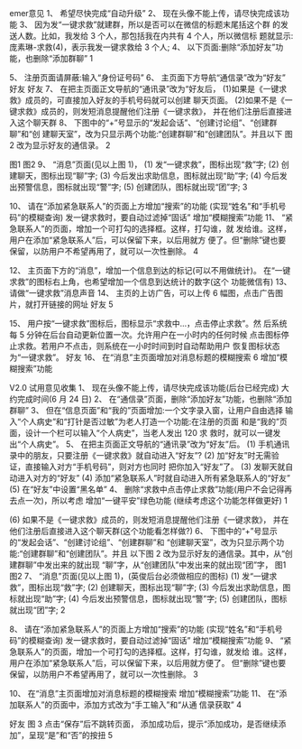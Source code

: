 emer意见
1、 希望尽快完成“自动升级”
2、 现在头像不能上传，请尽快完成该功能
3、 因为发“一键求救”就建群，所以是否可以在微信的标题末尾括这个群 的发送人数。比如，我发给 3 个人，那包括我在内共有 4 个人，所以微信标 题就显示:庞素琳-求救(4)，表示我发一键求救给 3 个人;
4、 以下页面:删除“添加好友”功能，也删除“添加群聊”
    1

5、 注册页面请屏蔽:输入“身份证号码” 6、 主页面下方导航“通信录”改为“好友”
    好友
好友
  7、 在把主页面正文导航的“通讯录”改为“好友后， (1)如果是《一键求救》成员的，可直接加入好友的手机号码就可以创建 聊天页面。 (2)如果不是《一键求救》成员的，则发短消息提醒他们注册《一键求救》， 并在他们注册后直接进入这个聊天群
8、 下图中的“+”号显示的“发起会话”、“创建讨论组”、“创建群聊”和“创 建聊天室”，改为只显示两个功能:“创建群聊”和“创建团队”。并且以下 图 2 改为显示好友的通信录。
2

  图1 图2
9、 “消息”页面(见以上图 1)，
(1) 发“一键求救”，图标出现“救”字; (2) 创建聊天，图标出现“聊”字;
(3) 今后发出求助信息，图标就出现“助”字; (4) 今后发出预警信息，图标就出现“警”字; (5) 创建团队，图标就出现“团”字;
 3

10、 请在“添加紧急联系人”的页面上方增加“搜索”的功能 (实现“姓名”和“手机号码”的模糊查询) 发一键求救时，要自动过滤掉“固话”
增加“模糊搜索”功能
11、 “紧急联系人”的页面，增加一个可打勾的选择框。这样，打勾谁，就 发给谁。这样，用户在添加“紧急联系人”后，可以保留下来，以后用就方 便了。但“删除”键也要保留，以防用户不希望再用了，就可以一次性删除。
      4

12、 主页面下方的“消息”，增加一个信息到达的标记(可以不用做统计)。 在“一键求救”的图标右上角，也希望增加一个信息到达统计的数字(这个 功能微信有)
13、 请做“一键求救”消息声音
14、 主页的上访广告，可以上传 6 幅图，点击广告图片，就打开链接的网址
        好友
5

15、 用户按“一键求救”图标后，图标显示“求救中...，点击停止求救”。然 后系统每 5 分钟在后台自动更新位置一次。允许用户在一小时内的任何时候 点击图标停止求救。若用户不点击，则系统在一小时时间到时自动帮助用户 恢复图标状态为“一键求救”。
    好友
16、 在“消息”主页面增加对消息标题的模糊搜索
   6
增加“模糊搜索”功能


V2.0 试用意见收集
1、 现在头像不能上传，请尽快完成该功能(后台已经完成) 大约完成时间(6 月 24 日)
2、 在“通信录”页面，删除“添加好友”功能，也删除“添加群聊”
3、 但在“信息页面”和“我的”页面增加:一个文字录入窗，让用户自由选择 输入“个人病史”和“打针是否过敏”为老人打造一个功能:在注册的页面 和是“我的”页面，设计一个栏可以输入“个人病史”，当老人发出 120 求 救时，就可以一键发出“个人病史”。
5、 在把主页面正文导航的“通讯录”改为“好友”后。
(1) 手机通讯录中的朋友，只要注册《一键求救》就自动进入“好友”?
(2) 加“好友”时无需验证，直接输入对方“手机号码”，则对方也同时
把你加入“好友”了。
(3) 发聊天就自动进入对方的“好友”
(4) 添加“紧急联系人”时就自动进入所有紧急联系人的“好友”
(5) 在“好友”中设置“黑名单”
  4、 删除“求救中点击停止求救”功能(用户不会记得再去点一次)，所以考虑
  增加“一键平安”绿色功能
(继续考虑这个功能怎样做更好)
 1

 (6) 如果不是《一键求救》成员的，则发短消息提醒他们注册《一键求救》， 并在他们注册后直接进入这个聊天群(这个功能看怎样做?)
6、 下图中的“+”号显示的“发起会话”、“创建讨论组”、“创建群聊”和 “创建聊天室”，改为只显示两个功能:“创建群聊”和“创建团队”。并且 以下图 2 改为显示好友的通信录。其中，从“创建群聊”中发出来的就出现
 “聊”字，从“创建团队”中发出来的就出现“团”字，
图1 图2
7、 “消息”页面(见以上图 1)，(英俊后台必须做相应的图标) (1) 发“一键求救”，图标出现“救”字;
(2) 创建聊天，图标出现“聊”字;
(3) 今后发出求助信息，图标就出现“助”字;
(4) 今后发出预警信息，图标就出现“警”字; (5) 创建团队，图标就出现“团”字;
       2

 8、 请在“添加紧急联系人”的页面上方增加“搜索”的功能 (实现“姓名”和“手机号码”的模糊查询) 发一键求救时，要自动过滤掉“固话”
增加“模糊搜索”功能
9、 “紧急联系人”的页面，增加一个可打勾的选择框。这样，打勾谁，就发给 谁。这样，用户在添加“紧急联系人”后，可以保留下来，以后用就方便了。 但“删除”键也要保留，以防用户不希望再用了，就可以一次性删除。
   3

   10、 在“消息”主页面增加对消息标题的模糊搜索
   增加“模糊搜索”功能
 11、 在“添加联系人”的页面中，添加方式改为“手工输入”和“从通 信录获取”
4

   好友
图 3 点击“保存”后不跳转页面， 添加成功后，提示“添加成功，是否继续添 加”，呈现“是”和“否”的按扭
 5


